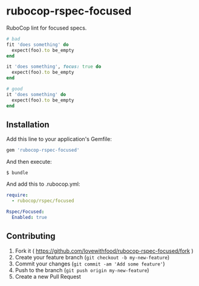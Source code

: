 # rubocop-rspec-focused

RuboCop lint for focused specs.

```ruby
# bad
fit 'does something' do
  expect(foo).to be_empty
end

it 'does something', focus: true do
  expect(foo).to be_empty
end

# good
it 'does something' do
  expect(foo).to be_empty
end
```

## Installation

Add this line to your application's Gemfile:

```ruby
gem 'rubocop-rspec-focused'
```

And then execute:

    $ bundle

And add this to .rubocop.yml:

```yml
require:
  - rubocop/rspec/focused

Rspec/Focused:
  Enabled: true
```

## Contributing

1. Fork it ( https://github.com/lovewithfood/rubocop-rspec-focused/fork )
2. Create your feature branch (`git checkout -b my-new-feature`)
3. Commit your changes (`git commit -am 'Add some feature'`)
4. Push to the branch (`git push origin my-new-feature`)
5. Create a new Pull Request
